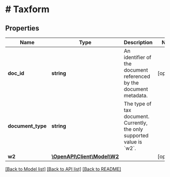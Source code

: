 # # Taxform

## Properties

Name | Type | Description | Notes
------------ | ------------- | ------------- | -------------
**doc_id** | **string** | An identifier of the document referenced by the document metadata. | [optional]
**document_type** | **string** | The type of tax document. Currently, the only supported value is &#x60;w2&#x60;. |
**w2** | [**\OpenAPI\Client\Model\W2**](W2.md) |  | [optional]

[[Back to Model list]](../../README.md#models) [[Back to API list]](../../README.md#endpoints) [[Back to README]](../../README.md)

